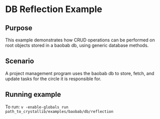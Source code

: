 # DB Reflection Example

## Purpose

This example demonstrates how CRUD operations can be performed on root objects stored in a baobab db, using generic database methods.

## Scenario

A project management program uses the baobab db to store, fetch, and update tasks for the circle it is responsible for.

## Running example

To run: `v -enable-globals run path_to_crystallib/examples/baobab/db/reflection`